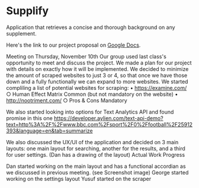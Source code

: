 # Supplify
Application that retrieves a concise and thorough background on any supplement.

Here's the link to our project proposal on [Google Docs](https://docs.google.com/document/d/1M4Ny7-L1ZS2ZprWIovuIOqms2MEHW080MaYKJfZrReA/edit?usp=sharing).

Meeting on Thursday, November 10th
Our group used last class's opportunity to meet and discuss the project. We made a plan for our project with details on exactly how it will be implemented.
We decided to minimize the amount of scraped websites to just 3 or 4, so that once we have those down and a fully functionally we can expand to more websites.
We started compliling a list of potential websites for scraping:
	• https://examine.com/
		○ Human Effect Matrix
        Common (but not mandatory on the website)
	• http://nootriment.com/
		○ Pros & Cons
        Mandatory
        
We also started looking into options for Text Analytics API and found promise in this one https://developer.aylien.com/text-api-demo?text=http%3A%2F%2Fwww.bbc.com%2Fsport%2F0%2Ffootball%2F25912393&language=en&tab=summarize

We also discussed the UX/UI of the application and decided on 3 main layouts: one main layout for searching, another for the results, and a third for user settings. (Dan has a drawing of the layout)
Actual Work Progress

Dan started working on the main layout and has a functional accordian as we discussed in previous meeting. (see Screenshot image)
George started working on the settings layout
Yusuf started on the scraper
